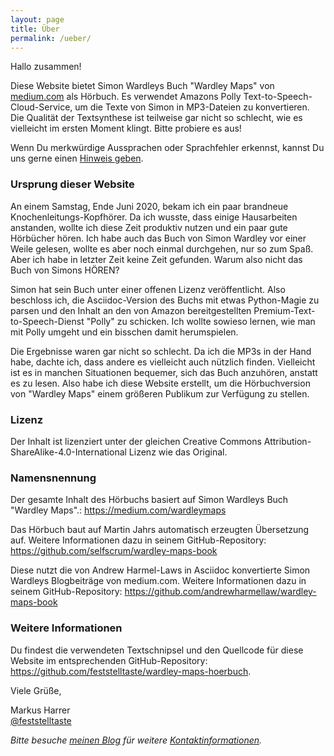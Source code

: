```yaml
---
layout: page
title: Über
permalink: /ueber/
---
```

Hallo zusammen!

Diese Website bietet Simon Wardleys Buch "Wardley Maps" von [medium.com](https://medium.com/wardleymaps) als Hörbuch.
Es verwendet Amazons Polly Text-to-Speech-Cloud-Service, um die Texte von Simon in MP3-Dateien zu konvertieren.
Die Qualität der Textsynthese ist teilweise gar nicht so schlecht, wie es vielleicht im ersten Moment klingt.
Bitte probiere es aus!

Wenn Du merkwürdige Aussprachen oder Sprachfehler erkennst, kannst Du uns gerne einen [Hinweis geben](https://github.com/feststelltaste/wardley-maps-hoerbuch/issues).

### Ursprung dieser Website

An einem Samstag, Ende Juni 2020, bekam ich ein paar brandneue Knochenleitungs-Kopfhörer. Da ich wusste, dass einige Hausarbeiten anstanden, wollte ich diese Zeit produktiv nutzen und ein paar gute Hörbücher hören. Ich habe auch das Buch von Simon Wardley vor einer Weile gelesen, wollte es aber noch einmal durchgehen, nur so zum Spaß. Aber ich habe in letzter Zeit keine Zeit gefunden. Warum also nicht das Buch von Simons HÖREN?

Simon hat sein Buch unter einer offenen Lizenz veröffentlicht. Also beschloss ich, die Asciidoc-Version des Buchs mit etwas Python-Magie zu parsen und den Inhalt an den von Amazon bereitgestellten Premium-Text-to-Speech-Dienst "Polly" zu schicken. Ich wollte sowieso lernen, wie man mit Polly umgeht und ein bisschen damit herumspielen.

Die Ergebnisse waren gar nicht so schlecht. Da ich die MP3s in der Hand habe, dachte ich, dass andere es vielleicht auch nützlich finden. Vielleicht ist es in manchen Situationen bequemer, sich das Buch anzuhören, anstatt es zu lesen. Also habe ich diese Website erstellt, um die Hörbuchversion von "Wardley Maps" einem größeren Publikum zur Verfügung zu stellen.

### Lizenz
Der Inhalt ist lizenziert unter der gleichen Creative Commons Attribution-ShareAlike-4.0-International Lizenz wie das Original.

### Namensnennung
Der gesamte Inhalt des Hörbuchs basiert auf Simon Wardleys Buch "Wardley Maps".: <https://medium.com/wardleymaps>

Das Hörbuch baut auf Martin Jahrs automatisch erzeugten Übersetzung auf.
Weitere Informationen dazu in seinem GitHub-Repository: <https://github.com/selfscrum/wardley-maps-book>

Diese nutzt die von Andrew Harmel-Laws in Asciidoc konvertierte Simon Wardleys Blogbeiträge von medium.com.
Weitere Informationen dazu in seinem GitHub-Repository: <https://github.com/andrewharmellaw/wardley-maps-book>

### Weitere Informationen
Du findest die verwendeten Textschnipsel und den Quellcode für diese Website im entsprechenden GitHub-Repository: <https://github.com/feststelltaste/wardley-maps-hoerbuch>.


  
Viele Grüße,

Markus Harrer  
[@feststelltaste](https://www.twitter.com/feststelltaste)

_Bitte besuche [meinen Blog](https://www.feststelltaste.de/) für weitere [Kontaktinformationen](https://www.feststelltaste.de/contact/)._